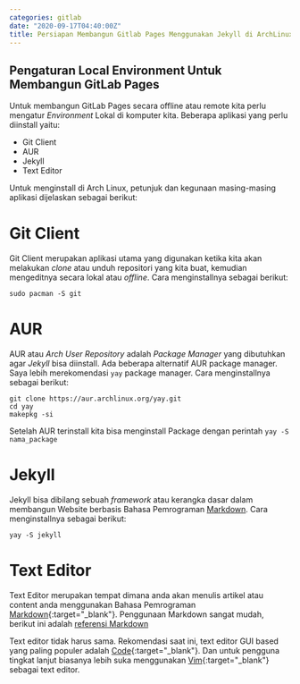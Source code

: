 ```yaml
---
categories: gitlab
date: "2020-09-17T04:40:00Z"
title: Persiapan Membangun Gitlab Pages Menggunakan Jekyll di ArchLinux
---
```



## Pengaturan Local Environment Untuk Membangun GitLab Pages

Untuk membangun GitLab Pages secara offline atau remote kita perlu mengatur *Environment* Lokal di komputer kita. Beberapa aplikasi yang perlu diinstall yaitu:

- Git Client
- AUR
- Jekyll
- Text Editor

Untuk menginstall di Arch Linux, petunjuk dan kegunaan masing-masing aplikasi dijelaskan sebagai berikut:

# Git Client
Git Client merupakan aplikasi utama yang digunakan ketika kita akan melakukan *clone* atau unduh repositori yang kita buat, kemudian mengeditnya secara lokal atau *offline*.
Cara menginstallnya sebagai berikut:
```
sudo pacman -S git
```
# AUR
AUR atau *Arch User Repository* adalah *Package Manager* yang dibutuhkan agar *Jekyll* bisa diinstall. Ada beberapa alternatif AUR package manager. Saya lebih merekomendasi `yay` package manager.
Cara menginstallnya sebagai berikut:
```
git clone https://aur.archlinux.org/yay.git
cd yay
makepkg -si
```
Setelah AUR terinstall kita bisa menginstall Package dengan perintah `yay -S nama_package`

# Jekyll
Jekyll bisa dibilang sebuah *framework* atau kerangka dasar dalam membangun Website berbasis Bahasa Pemrograman [Markdown](https://en.wikipedia.org/wiki/Markdown "Markdown Wiki").
Cara menginstallnya sebagai berikut:
```
yay -S jekyll
```
# Text Editor
Text Editor merupakan tempat dimana anda akan menulis artikel atau content anda menggunakan Bahasa Pemrograman [Markdown](https://en.wikipedia.org/wiki/Markdown "Markdown Wiki"){:target="_blank"}. Penggunaan Markdown sangat mudah, berikut ini adalah [referensi Markdown](# "Markdown Cheatsheet")

Text editor tidak harus sama. Rekomendasi saat ini, text editor GUI based yang paling populer adalah [Code](https://code.visualstudio.com){:target="_blank"}. Dan untuk pengguna tingkat lanjut biasanya lebih suka menggunakan [Vim](https://www.vim.org){:target="_blank"} sebagai text editor.

<!-- Untuk menginstal Code -->

<!-- Mac OS
# Install GitLab Client
GitLab Client merupakan aplikasi utama yang digunakan ketika kita akan melakukan *clone* atau unduh repositori yang kita buat, kemudian mengeditnya secara lokal atau *offline*.

Mac OS:
Dengan menggunakan [homebrew](https://brew.sh){:target="_blank"} anda dapat menginstall GitLab Client. Jika homebrew belum terinstall, maka jalankan perintah:
```
/bin/bash -c "$(curl -fsSL https://raw.GitLabusercontent.com/Homebrew/install/master/install.sh)"
```
Kemudian lanjutkan dengan menginstall GitLab Client
```
brew install git
```
# Install Ruby

sudo pacman -S ruby
# Install Jekyll
# Install Text Editor -->